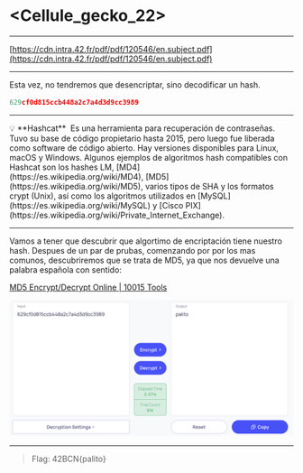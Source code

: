 # <Cellule_gecko_22>

---

[https://cdn.intra.42.fr/pdf/pdf/120546/en.subject.pdf](https://cdn.intra.42.fr/pdf/pdf/120546/en.subject.pdf)

---

Esta vez, no tendremos que desencriptar, sino decodificar un hash.

```jsx
629cf0d815ccb448a2c7a4d3d9cc3989
```

---

<aside>
💡 **Hashcat** 
Es una herramienta para recuperación de contraseñas. Tuvo su base de código propietario hasta 2015, pero luego fue liberada como software de código abierto. Hay versiones disponibles para Linux, macOS y Windows. Algunos ejemplos de algoritmos hash compatibles con Hashcat son los hashes LM, [MD4](https://es.wikipedia.org/wiki/MD4), [MD5](https://es.wikipedia.org/wiki/MD5), varios tipos de SHA y los formatos crypt (Unix), así como los algoritmos utilizados en [MySQL](https://es.wikipedia.org/wiki/MySQL) y [Cisco PIX](https://es.wikipedia.org/wiki/Private_Internet_Exchange).

</aside>

---

Vamos a tener que descubrir que algortimo de encriptación tiene nuestro hash. Despues de un par de prubas, comenzando por por los mas comunos, descubriremos que se trata de MD5, ya que nos devuelve una palabra española con sentido:

[MD5 Encrypt/Decrypt Online | 10015 Tools](https://10015.io/tools/md5-encrypt-decrypt)

![Screen Shot 2024-01-16 at 6.26.55 PM.png](Cellule_gecko_22%20b4d4cdc7be4b4ef185348bda66c5d68f/Screen_Shot_2024-01-16_at_6.26.55_PM.png)

---

> Flag: 42BCN{palito}
>